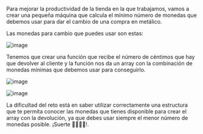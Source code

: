 Para mejorar la productividad de la tienda en la que trabajamos, vamos a crear una pequeña máquina que calcula el mínimo número de monedas que debemos usar para dar el cambio de una compra en metálico.

Las monedas para cambio que puedes usar son estas:

![image](https://user-images.githubusercontent.com/117229843/207572231-3919967b-21f7-4a26-aaca-ccdac2c1545d.png)

Tenemos que crear una función que recibe el número de céntimos que hay que devolver al cliente y la función nos da un array con la combinación de monedas mínimas que debemos usar para conseguirlo.

![image](https://user-images.githubusercontent.com/117229843/207572361-683717c5-0bab-4e5e-863c-f98dca1f0cd0.png)

![image](https://user-images.githubusercontent.com/117229843/207572462-3aec6aa4-d2e9-4d25-b6a5-8a093b24fdbd.png)

La dificultad del reto está en saber utilizar correctamente una estructura que te permita conocer las monedas que tienes disponible para crear el array con la devolución, ya que debes usar siempre el menor número de monedas posible. ¡Suerte 👩‍💻👨‍💻!.
